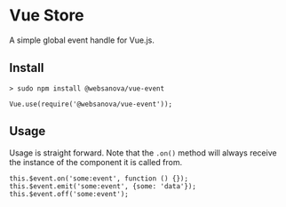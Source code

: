 # Vue Store

A simple global event handle for Vue.js.


## Install

~~~
> sudo npm install @websanova/vue-event
~~~    

~~~
Vue.use(require('@websanova/vue-event'));
~~~


## Usage

Usage is straight forward. Note that the `.on()` method will always receive the instance of the component it is called from.

~~~
this.$event.on('some:event', function () {});
this.$event.emit('some:event', {some: 'data'});
this.$event.off('some:event');
~~~